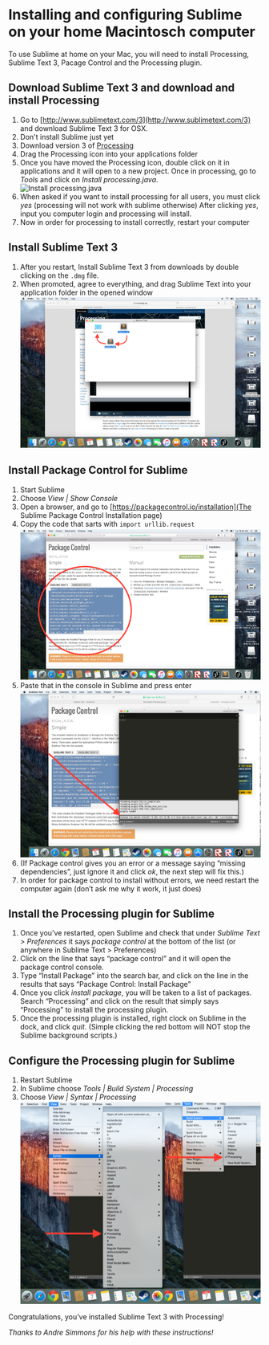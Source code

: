 Installing and configuring Sublime on your home Macintosch computer
=============================

To use Sublime at home on your Mac, you will need to install Processing, Sublime Text 3, Pacage Control and the Processing plugin.

Download Sublime Text 3 and download and install Processing
---------------
1. Go to [http://www.sublimetext.com/3](http://www.sublimetext.com/3) and download Sublime Text 3 for OSX. 
2. Don't install Sublime just yet
3. Download version 3 of [Processing](https://processing.org/download/?processing)
4. Drag the Processing icon into your applications folder
5. Once you have moved the Processing icon, double click on it in applications and it will open to a new project. Once in processing, go to *Tools* and click on *Install processing.java*.  
![Install processing.java](SublimeConfig1.png)
6. When asked if you want to install processing for all users, you must click *yes* (processing will not work with sublime otherwise)
After clicking *yes*, input you computer login and processing will install.
7. Now in order for processing to install correctly, restart your computer

Install Sublime Text 3
------------------
1. After you restart, Install Sublime Text 3 from downloads by double clicking on the `.dmg` file.
2. When promoted, agree to everything, and drag Sublime Text into your application folder in the opened window  
![drag Sublime Text into your application folder](SublimeConfig2.png)

Install Package Control for Sublime
---------------
1. Start Sublime
2. Choose *View | Show Console*
3. Open a browser, and go to [https://packagecontrol.io/installation](The Sublime Package Control Installation page)
4. Copy the code that sarts with `import urllib.request`  
![copy the code](SublimeConfig3.png)
5. Paste that in the console in Sublime and press enter  
![paste the code](SublimeConfig4.png)
6. (If Package control gives you an error or a message saying “missing dependencies”, just ignore it and click *ok*, the next step will fix this.)
7. In order for package control to install without errors, we need restart the computer again (don’t ask me why it work, it just does)

Install the Processing plugin for Sublime
---------------
1. Once you’ve restarted, open Sublime and check that under *Sublime Text > Preferences* it says *package control* at the bottom of the list (or anywhere in Sublime Text > Preferences)
2. Click on the line that says “package control” and it will open the package control console.
3. Type “Install Package” into the search bar, and click on the line in the results that says “Package Control: Install Package”
4. Once you click *install package*, you will be taken to a list of packages. Search “Processing” and click on the result that simply says “Processing” to install the processing plugin.
5. Once the processing plugin is installed, right clock on Sublime in the dock, and click *quit*. (Simple clicking the red bottom will NOT stop the Sublime background scripts.)

Configure the Processing plugin for Sublime
---------------
1. Restart Sublime
2. In Sublime choose *Tools | Build System | Processing*
3. Choose *View | Syntax | Processing*  
![paste the code](SublimeConfig5.png)  

Congratulations, you’ve installed Sublime Text 3 with Processing!  

*Thanks to Andre Simmons for his help with these instructions!*

